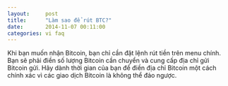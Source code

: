 ```yaml
---
layout:     post
title:      "Làm sao để rút BTC?"
date:       2014-11-07 00:11:00
categories: vi faq
---
```


Khi bạn muốn nhận Bitcoin, bạn chỉ cần đặt lệnh rút tiền trên menu chính. Bạn sẽ phải điền số lượng Bitcoin cần chuyển và cung cấp địa chỉ gửi Bitcoin gửi. Hãy dành thời gian của bạn để điền địa chỉ Bitcoin một cách chính xác vì các giao dịch Bitcoin là không thể đảo ngược.
